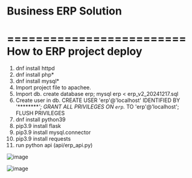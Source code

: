 # Business ERP Solution
=========================
How to ERP project deploy
=========================
1. dnf install httpd
2. dnf install php*
3. dnf install mysql*
4. Import project file to apachee.
5. Import db.
create database erp;
mysql erp < erp_v2_20241217.sql
6. Create user in db.
CREATE USER 'erp'@'localhost' IDENTIFIED BY '*********';
GRANT ALL PRIVILEGES ON `erp`.* TO  'erp'@'localhost';
FLUSH PRIVILEGES
7. dnf install python39
8. pip3.9 install flask
9. pip3.9 install mysql.connector
10. pip3.9 install requests
11. run python api (api/erp_api.py)

![image](https://github.com/user-attachments/assets/f664a1e4-ff2d-4565-8da7-1d9592f7011c)

![image](https://github.com/user-attachments/assets/c7f0a034-62fd-48e5-99da-bccd55f97be1)
